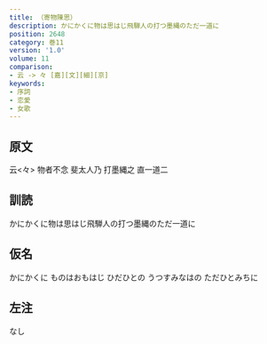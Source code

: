 ```yaml
---
title: （寄物陳思）
description: かにかくに物は思はじ飛騨人の打つ墨縄のただ一道に
position: 2648
category: 巻11
version: '1.0'
volume: 11
comparison:
- 云 -> 々 [嘉][文][細][京]
keywords:
- 序詞
- 恋愛
- 女歌
---
```


## 原文

云<々> 物者不念 斐太人乃 打墨縄之 直一道二

## 訓読

かにかくに物は思はじ飛騨人の打つ墨縄のただ一道に

## 仮名

かにかくに ものはおもはじ ひだひとの うつすみなはの ただひとみちに

## 左注

なし
